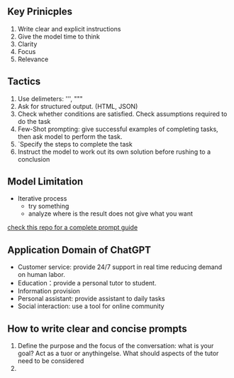 ## Key Prinicples

1. Write clear and explicit instructions
2. Give the model time to think
3. Clarity
4. Focus
5. Relevance

## Tactics

1. Use delimeters: ''', """
2. Ask for structured output. (HTML, JSON)
3. Check whether conditions are satisfied. Check assumptions required to do the task
4. Few-Shot prompting: give successful examples of completing tasks, then ask model to perform the task.
5. `Specify the steps to complete the task
6. Instruct the model to work out its own solution before rushing to a conclusion

## Model Limitation

* Iterative process
  * try something
  * analyze where is the result does not give what you want

[check this repo for a complete prompt guide](https://github.com/chriswu99aaa/awesome-chatgpt-prompts)

## Application Domain of ChatGPT

* Customer service: provide 24/7 support in real time reducing demand on human labor.
* Education：provide a personal tutor to student.
* Information provision
* Personal assistant: provide assistant to daily tasks
* Social interaction: use a tool for online community

## How to write clear and concise prompts

1. Define the purpose and the focus of the conversation: what is your goal? Act as a tuor or anythingelse. What should aspects of the tutor need to be considered
2. 



